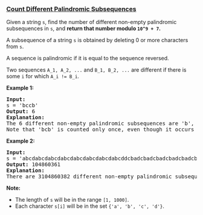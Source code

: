 ### [Count Different Palindromic Subsequences](https://leetcode.com/problems/count-different-palindromic-subsequences)

<p>Given a string <code>s</code>, find the number of different non-empty palindromic subsequences in <code>s</code>, and <b>return that number modulo <code>10^9 + 7</code>.</b></p>

<p>A subsequence of a string <code>s</code> is obtained by deleting 0 or more characters from <code>s</code>.</p>

<p>A sequence is palindromic if it is equal to the sequence reversed.</p>

<p>Two sequences <code>A_1, A_2, ...</code> and <code>B_1, B_2, ...</code> are different if there is some <code>i</code> for which <code>A_i != B_i</code>.</p>

<p><b>Example 1:</b></p>

<pre>
<b>Input:</b> 
s = &#39;bccb&#39;
<b>Output:</b> 6
<b>Explanation:</b> 
The 6 different non-empty palindromic subsequences are &#39;b&#39;, &#39;c&#39;, &#39;bb&#39;, &#39;cc&#39;, &#39;bcb&#39;, &#39;bccb&#39;.
Note that &#39;bcb&#39; is counted only once, even though it occurs twice.
</pre>

<p><b>Example 2:</b></p>

<pre>
<b>Input:</b> 
s = &#39;abcdabcdabcdabcdabcdabcdabcdabcddcbadcbadcbadcbadcbadcbadcbadcba&#39;
<b>Output:</b> 104860361
<b>Explanation:</b> 
There are 3104860382 different non-empty palindromic subsequences, which is 104860361 modulo 10^9 + 7.
</pre>

<p><b>Note:</b></p>

<ul>
	<li>The length of <code>s</code> will be in the range <code>[1, 1000]</code>.</li>
	<li>Each character <code>s[i]</code> will be in the set <code>{&#39;a&#39;, &#39;b&#39;, &#39;c&#39;, &#39;d&#39;}</code>.</li>
</ul>
